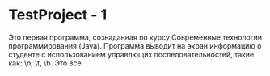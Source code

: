 # TestProject - 1
Это первая программа, сознаданная по курсу Современные технологии программирования (Java). 
Программа выводит на экран информацию о студенте с использованием управлющих последовательностей, такие как: \n, \t, \b.
Это все.
